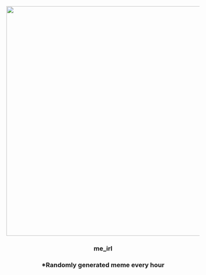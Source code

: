 <p align="center">
        <img src="https://i.redd.it/flpleplrd8y81.jpg" width="600" height="600">
        </p>
        <h3 align="center">me_irl</h3>
        <h3 align="center">*Randomly generated meme every hour</h3>
    